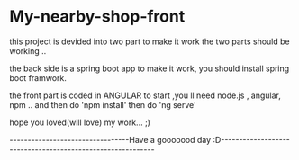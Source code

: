 # My-nearby-shop-front

this project is devided into two part to make it work the two parts should be working ..

the back side is a spring boot app to make it work, you should install spring boot framwork.

the front part is coded in ANGULAR
to start ,you ll need node.js , angular, npm .. and then do 'npm install' then do 'ng serve'

hope you loved(will love) my work... ;)

---------------------------------Have a gooooood day :D-----------------------------------------------------------
